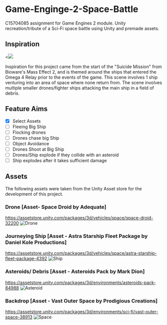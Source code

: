 # Game-Enginge-2-Space-Battle
C15704085 assignment for Game Engines 2 module. Unity recreation/tribute
of a Sci-Fi space battle using Unity and premade assets.
 
## Inspiration
<[![](http://img.youtube.com/vi/Dmy_qUSMOWY/0.jpg)](http://www.youtube.com/watch?v=Dmy_qUSMOWY "")

Inspiration for this project came from the start of the "Suicide Mission"
from Bioware's Mass Effect 2, and is themed around the ships that entered the Omega 4 Relay prior to the events of the game.
This scene involves 1 ship venturing into an area of space where none return from. The scene involves multiple smaller drones/fighter ships 
attacking the main ship in a field of debris. 

## Feature Aims
- [x] Select Assets
- [ ] Fleeing Big Ship
- [ ] Flocking drones
- [ ] Drones chase big Ship
- [ ] Object Avoidance
- [ ] Drones Shoot at Big Ship
- [ ] Drones/Ship explode if they collide with an asteroid
- [ ] Ship explodes after it takes sufficient damage

## Assets
The following assets were taken from the Unity Asset store for the development of this project.

### Drone [Asset- Space Droid by Adequate]
https://assetstore.unity.com/packages/3d/vehicles/space/space-droid-32200
![Drone](https://github.com/DavidParnell95/Game-Enginge-2-Space-Battle/blob/master/Screenshot%20(39).png)

### Journeying Ship [Asset - Astra Starship Fleet Package by Daniel Kole Productions]
https://assetstore.unity.com/packages/3d/vehicles/space/astra-starship-fleet-package-4392
![Ship](https://github.com/DavidParnell95/Game-Enginge-2-Space-Battle/blob/master/Screenshot%20(43).png)

### Asteroids/ Debris [Asset - Asteroids Pack by Mark Dion]
https://assetstore.unity.com/packages/3d/environments/asteroids-pack-84988
![Asteroid](https://github.com/DavidParnell95/Game-Enginge-2-Space-Battle/blob/master/Screenshot%20(41).png)

### Backdrop [Asset - Vast Outer Space by Prodigious Creations]
https://assetstore.unity.com/packages/3d/environments/sci-fi/vast-outer-space-38913
![Space](https://github.com/DavidParnell95/Game-Enginge-2-Space-Battle/blob/master/Screenshot%20(42).png)
